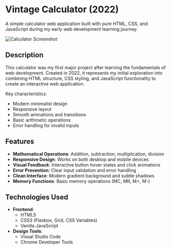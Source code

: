 # Vintage Calculator (2022)

A simple calculator web application built with pure HTML, CSS, and JavaScript during my early web development learning journey.

![Calculator Screenshot](./images/calculator_image)

## Description
This calculator was my first major project after learning the fundamentals of web development. Created in 2022, it represents my initial exploration into combining HTML structure, CSS styling, and JavaScript functionality to create an interactive web application.

Key characteristics:
- Modern minimalist design
- Responsive layout
- Smooth animations and transitions
- Basic arithmetic operations
- Error handling for invalid inputs

## Features
- **Mathematical Operations**: Addition, subtraction, multiplication, division
- **Responsive Design**: Works on both desktop and mobile devices
- **Visual Feedback**: Interactive button hover states and click animations
- **Error Prevention**: Clear input validation and error handling
- **Clean Interface**: Modern gradient background and subtle shadows
- **Memory Functions**: Basic memory operations (MC, MR, M+, M-)

## Technologies Used
- **Frontend**: 
  - HTML5
  - CSS3 (Flexbox, Grid, CSS Variables)
  - Vanilla JavaScript
- **Design Tools**:
  - Visual Studio Code
  - Chrome Developer Tools
